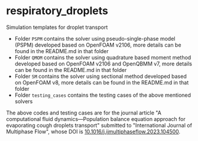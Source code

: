 # respiratory_droplets

Simulation templates for droplet transport
+ Folder `PSPM` contains the solver using pseudo-single-phase model (PSPM) developed based on OpenFOAM v2106, more details can be found in the README.md in that folder
+ Folder `QMOM` contains the solver using quadrature based moment method developed based on OpenFOAM v2106 and OpenQBMM v7, more details can be found in the README.md in that folder
+ Folder `SM` contains the solver using sectional method developed based on OpenFOAM v8, more details can be found in the README.md in that folder
+ Folder `testing_cases` contains the testing cases of the above mentioned solvers

The above codes and testing cases are for the journal article "A computational fluid dynamics—Population balance equation approach for evaporating cough droplets transport" submitted to "International Journal of Multiphase Flow", whose DOI is [10.1016/j.ijmultiphaseflow.2023.104500](https://doi.org/10.1016/j.ijmultiphaseflow.2023.104500).
